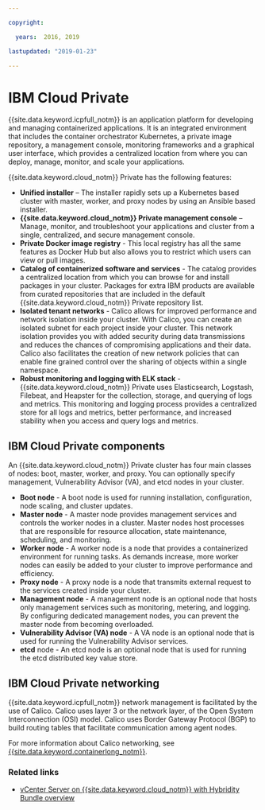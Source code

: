 ```yaml
---

copyright:

  years:  2016, 2019

lastupdated: "2019-01-23"

---
```


# IBM Cloud Private

{{site.data.keyword.icpfull_notm}} is an application platform for developing and managing containerized applications. It is an integrated environment that includes the container orchestrator Kubernetes, a private image repository, a management console, monitoring frameworks and a graphical user interface, which provides a centralized location from where you can deploy, manage, monitor, and scale your applications.

{{site.data.keyword.cloud_notm}} Private has the following features:
-	**Unified installer** – The installer rapidly sets up a Kubernetes based cluster with master, worker, and proxy nodes by using an Ansible based installer.
-	**{{site.data.keyword.cloud_notm}} Private management console** – Manage, monitor, and troubleshoot your applications and cluster from a single, centralized, and secure management console.
-	**Private Docker image registry** - This local registry has all the same features as Docker Hub but also allows you to restrict which users can view or pull images.
-	**Catalog of containerized software and services** - The catalog provides a centralized location from which you can browse for and install packages in your cluster. Packages for extra IBM products are available from curated repositories that are included in the default {{site.data.keyword.cloud_notm}} Private repository list.
-	**Isolated tenant networks** - Calico allows for improved performance and network isolation inside your cluster. With Calico, you can create an isolated subnet for each project inside your cluster. This network isolation provides you with added security during data transmissions and reduces the chances of compromising applications and their data. Calico also facilitates the creation of new network policies that can enable fine grained control over the sharing of objects within a single namespace.
-	**Robust monitoring and logging with ELK stack** - {{site.data.keyword.cloud_notm}} Private uses Elasticsearch, Logstash, Filebeat, and Heapster for the collection, storage, and querying of logs and metrics. This monitoring and logging process provides a centralized store for all logs and metrics, better performance, and increased stability when you access and query logs and metrics.

## IBM Cloud Private components

An {{site.data.keyword.cloud_notm}} Private cluster has four main classes of nodes: boot, master, worker, and proxy. You can optionally specify management, Vulnerability Advisor (VA), and etcd nodes in your cluster.
-	**Boot node** - A boot node is used for running installation, configuration, node scaling, and cluster updates.
-	**Master node** - A master node provides management services and controls the worker nodes in a cluster. Master nodes host processes that are responsible for resource allocation, state maintenance, scheduling, and monitoring.
-	**Worker node** - A worker node is a node that provides a containerized environment for running tasks. As demands increase, more worker nodes can easily be added to your cluster to improve performance and efficiency.
-	**Proxy node** - A proxy node is a node that transmits external request to the services created inside your cluster.
-	**Management node** - A management node is an optional node that hosts only management services such as monitoring, metering, and logging. By configuring dedicated management nodes, you can prevent the master node from becoming overloaded.
-	**Vulnerability Advisor (VA) node** - A VA node is an optional node that is used for running the Vulnerability Advisor services.
-	**etcd** node - An etcd node is an optional node that is used for running the etcd distributed key value store.

## IBM Cloud Private networking

{{site.data.keyword.icpfull_notm}} network management is facilitated by the use of Calico.
Calico uses layer 3 or the network layer, of the Open System Interconnection (OSI) model. Calico uses Border Gateway Protocol (BGP) to build routing tables that facilitate communication among agent nodes.

For more information about Calico networking, see [{{site.data.keyword.containerlong_notm}}](/docs/services/vmwaresolutions/archiref/vcsnsxt/vcsnsxt-overview-iks.html).

### Related links

* [vCenter Server on {{site.data.keyword.cloud_notm}} with Hybridity Bundle overview](/docs/services/vmwaresolutions/archiref/vcs/vcs-hybridity-intro.html)
